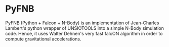 # PyFNB
PyFNB (Python + Falcon + N-Body) is an implementation of Jean-Charles Lambert's python wrapper of UNSIOTOOLS into a simple N-Body simulation code. Hence, it uses Walter Dehnen's very fast falcON algorithm in order to compute gravitational accelerations.
